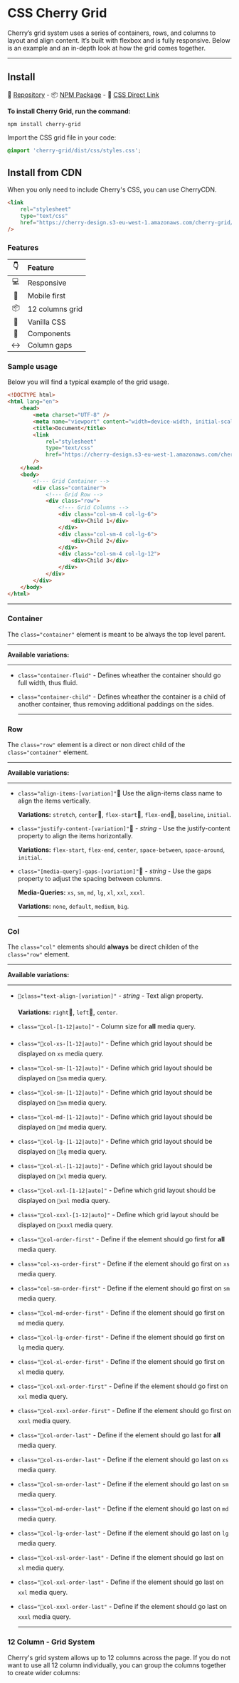 
# CSS Cherry Grid

Cherry’s grid system uses a series of containers, rows, and columns to layout and align content. It’s built with flexbox and is fully responsive. Below is an example and an in-depth look at how the grid comes together.

---

## Install

💾 [Repository](https://github.com/DEEP-IMPACT-AG/cherry-grid) - 📦 [NPM Package](https://www.npmjs.com/package/cherry-grid) - 📌 [CSS Direct Link](https://cherry-design.s3-eu-west-1.amazonaws.com/cherry-grid/v.0.1.25.css)

**To install Cherry Grid, run the command:**

```shell
npm install cherry-grid
```

Import the CSS grid file in your code:

```css
@import 'cherry-grid/dist/css/styles.css';
```

## Install from CDN
When you only need to include Cherry's CSS, you can use CherryCDN.
```html
<link 
	rel="stylesheet"
	type="text/css"
	href="https://cherry-design.s3-eu-west-1.amazonaws.com/cherry-grid/v.0.1.25.css"
/>
```

### Features

|👇| Feature|
|:-:|:---|
|💻| Responsive|
|📱| Mobile first|
|📦| 12 columns grid|
|🍦| Vanilla CSS|
|🚀| Components|
|↔️| Column gaps|

### Sample usage
Below you will find a typical example of the grid usage.

```html
<!DOCTYPE html>
<html lang="en">
	<head>
		<meta charset="UTF-8" />
		<meta name="viewport" content="width=device-width, initial-scale=1.0" />
		<title>Document</title>
		<link 
			rel="stylesheet"
			type="text/css"
			href="https://cherry-design.s3-eu-west-1.amazonaws.com/cherry-grid/v.0.1.25.css"
		/>
	</head>
	<body>
		<!--- Grid Container -->
		<div class="container">
			<!--- Grid Row -->
			<div class="row">
				<!--- Grid Columns -->
				<div class="col-sm-4 col-lg-6">
					<div>Child 1</div>
				</div>
				<div class="col-sm-4 col-lg-6">
					<div>Child 2</div>
				</div>
				<div class="col-sm-4 col-lg-12">
					<div>Child 3</div>
				</div>
			</div>
		</div>
	</body>
</html>
```

  ***

### Container
The `class="container"` element is meant to be always the top level parent.
  ***
**Available variations:**
  ***
- `class="container-fluid"` - Defines wheather the container should go full width, thus fluid.
- `class="container-child"` - Defines wheather the container is a child of another container, thus removing additional paddings on the sides.


  ***

### Row
The `class="row"` element is a direct or non direct child of the `class="container"` element.
  ***
**Available variations:**
  ***
- `class="align-items-[variation]"` Use the align-items class name to align the items vertically.

	**Variations:** `stretch`, `center`, `flex-start`, `flex-end`, `baseline`, `initial`.
- `class="justify-content-[variation]"` - *string* - Use the justify-content property to align the items horizontally.

	**Variations:** `flex-start`, `flex-end`, `center`, `space-between`, `space-around`, `initial`.
- `class="[media-query]-gaps-[variation]"` - *string* - Use the gaps property to adjust the spacing between columns.

	**Media-Queries:** `xs`, `sm`, `md`, `lg`, `xl`, `xxl`, `xxxl`.

	**Variations:** `none`, `default`, `medium`, `big`.


  ***

### Col
The `class="col"` elements should **always** be direct childen of the `class="row"` element. 

  ***
**Available variations:**
  ***
- `class="text-align-[variation]"` - *string* - Text align property.

	**Variations:** `right`, `left`, `center`.
- `class="col-[1-12|auto]"` - Column size for **all** media query.
- `class="col-xs-[1-12|auto]"` - Define which grid layout should be displayed on `xs` media query.
- `class="col-sm-[1-12|auto]"` - Define which grid layout should be displayed on `sm` media query.
- `class="col-sm-[1-12|auto]"` - Define which grid layout should be displayed on `sm` media query.
- `class="col-md-[1-12|auto]"` - Define which grid layout should be displayed on `md` media query.
- `class="col-lg-[1-12|auto]"` - Define which grid layout should be displayed on `lg` media query.
- `class="col-xl-[1-12|auto]"` - Define which grid layout should be displayed on `xl` media query.
- `class="col-xxl-[1-12|auto]"` - Define which grid layout should be displayed on `xxl` media query.
- `class="col-xxxl-[1-12|auto]"` - Define which grid layout should be displayed on `xxxl` media query.
- `class="col-order-first"` - Define if the element should go first for **all** media query.
- `class="col-xs-order-first"` - Define if the element should go first on `xs` media query.
- `class="col-sm-order-first"` - Define if the element should go first on `sm` media query.
- `class="col-md-order-first"` - Define if the element should go first on `md` media query.
- `class="col-lg-order-first"` - Define if the element should go first on `lg` media query.
- `class="col-xl-order-first"` - Define if the element should go first on `xl` media query.
- `class="col-xxl-order-first"` - Define if the element should go first on `xxl` media query.
- `class="col-xxxl-order-first"` - Define if the element should go first on `xxxl` media query.
- `class="col-order-last"` - Define if the element should go last for **all** media query.
- `class="col-xs-order-last"` - Define if the element should go last on `xs` media query.
- `class="col-sm-order-last"` - Define if the element should go last on `sm` media query.
- `class="col-md-order-last"` - Define if the element should go last on `md` media query.
- `class="col-lg-order-last"` - Define if the element should go last on `lg` media query.
- `class="col-xsl-order-last"` - Define if the element should go last on `xl` media query.
- `class="col-xxl-order-last"` - Define if the element should go last on `xxl` media query.
- `class="col-xxxl-order-last"` - Define if the element should go last on `xxxl` media query.


  ***

### 12 Column - Grid System
Cherry's grid system allows up to 12 columns across the page.
If you do not want to use all 12 column individually, you can group the columns together to create wider columns:
